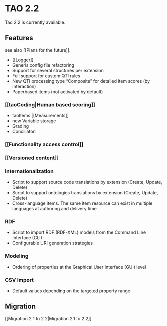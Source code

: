 TAO 2.2
=======

Tao 2.2 is currently available.

Features
--------

see also [[Plans for the future]].

-   [[Logger]]
-   Generis config file refactoring
-   Support for several structures per extension
-   Full support for custom QTI rules
-   New QTI processing type “Composite” for detailed item scores (by interaction)
-   Paperbased items (not activated by default)

### [[taoCoding|Human based scoring]]

-   taoItems [[Measurements]]
-   new Variable storage
-   Grading
-   Conciliaton

### [[Functionality access control]]

### [[Versioned content]]

### Internationalization

-   Script to support source code translations by extension (Create, Update, Delete)
-   Script to support ontologies translations by extension (Create, Update, Delete)
-   Cross-language items. The same item resource can exist in multiple languages at authoring and delivery time

### RDF

-   Script to import RDF (RDF-XML) models from the Command Line Interface (CLI)
-   Configurable URI generation strategies

### Modeling

-   Ordering of properties at the Graphical User Interface (GUI) level

### CSV Import

-   Default values depending on the targeted property range

Migration
---------

[[Migration 2 1 to 2 2|Migration 2.1 to 2.2]]

